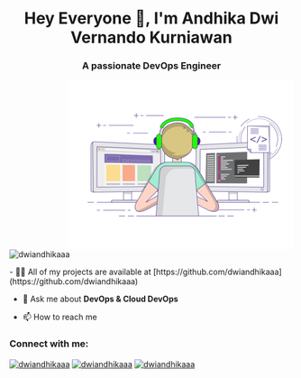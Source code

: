 <h1 align="center">Hey Everyone 👋, I'm Andhika Dwi Vernando Kurniawan</h1>
<h3 align="center">A passionate DevOps Engineer</h3>
<img align="right" alt="Coding" width="400" src="https://raw.githubusercontent.com/devSouvik/devSouvik/master/gif3.gif">
<p align="left"> <img src="https://komarev.com/ghpvc/?username=dwiandhikaaa&label=Profile%20views&color=0e75b6&style=flat" alt="dwiandhikaaa" /> </p>
- 👨‍💻 All of my projects are available at [https://github.com/dwiandhikaaa](https://github.com/dwiandhikaaa)

- 💬 Ask me about **DevOps & Cloud DevOps**

- 📫 How to reach me 


<h3 align="left">Connect with me:</h3>
<p align="left">
<a href="https://linkedin.com/in/dwiandhikaaa" target="blank"><img align="center" src="https://raw.githubusercontent.com/dwiandhikaaa/github-profile-readme-generator/master/src/images/icons/Social/linked-in-alt.svg" alt="dwiandhikaaa" height="30" width="40" /></a>
<a href="https://instagram.com/dwiandhikaa" target="blank"><img align="center" src="https://raw.githubusercontent.com/dwiandhikaaa/github-profile-readme-generator/master/src/images/icons/Social/instagram.svg" alt="dwiandhikaaa" height="30" width="40" /></a>
<a href="https://www.youtube.com/channel/" target="blank"><img align="center" src="https://raw.githubusercontent.com/dwiandhikaaa/github-profile-readme-generator/master/src/images/icons/Social/youtube.svg" alt="dwiandhikaaa" height="30" width="40" /></a>
  
</p>
